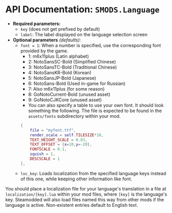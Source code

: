 # API Documentation: `SMODS.Language`
- **Required parameters:**
	- `key` (does not get prefixed by default)
    - `label`: The label displayed on the language selection screen
- **Optional parameters** *(defaults)*:
	- `font = 1`: When a number is specified, use the corresponding font provided by the game.
        - 1: m6x11plus (Latin alphabet)
        - 2: NotoSansSC-Bold (Simplified Chinese)
        - 3: NotoSansTC-Bold (Traditional Chinese)
        - 4: NotoSansKR-Bold (Korean)
        - 5: NotoSansJP-Bold (Japanese)
        - 6: NotoSans-Bold (Used in-game for Russian)
        - 7: Also m6x11plus (for some reason)
        - 8: GoNotoCurrent-Bold (unused asset)
        - 9: GoNotoCJKCore (unused asset)
        - You can also specify a table to use your own font. It should look something the following. The file is expected to be found in the `assets/fonts` subdirectory within your mod.
        ```lua
        {
            file = "myfont.ttf",
            render_scale = self.TILESIZE*10,
            TEXT_HEIGHT_SCALE = 0.83,
            TEXT_OFFSET = {x=10,y=-20},
            FONTSCALE = 0.1,
            squish = 1,
            DESCSCALE = 1
        },
        ```
    - `loc_key`: Loads localization from the specified language keys instead of this one, while keeping other information like font.

You should place a localization file for your language's translation in a file at `localization/[key].lua` within your mod files, where `[key]` is the language's key. Steamodded will also load files named this way from other mods if the language is active. Non-existent entries default to English text.